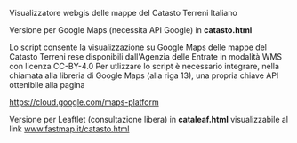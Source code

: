 Visualizzatore webgis delle mappe del Catasto Terreni Italiano

Versione per Google Maps (necessita API Google) in <b>catasto.html</b>

Lo script consente la visualizzazione su Google Maps delle mappe del Catasto Terreni rese disponibili dall'Agenzia delle Entrate in modalità WMS con licenza CC-BY-4.0
Per utlizzare lo script è necessario integrare, nella chiamata alla libreria di Google Maps (alla riga 13), una propria chiave API ottenibile alla pagina

https://cloud.google.com/maps-platform

Versione per Leaftlet (consultazione libera) in <b>cataleaf.html</b>
visualizzabile al link www.fastmap.it/catasto.html

